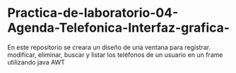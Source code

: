 # Practica-de-laboratorio-04-Agenda-Telefonica-Interfaz-grafica-
En este repositorio se creara un diseño de una ventana para registrar. modificar, eliminar, buscar y listar los teléfonos de un usuario en un frame utilizando java AWT

